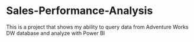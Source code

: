 # Sales-Performance-Analysis
This is a project that shows my ability to query data from Adventure Works DW database and analyze with Power BI
